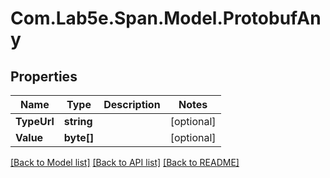 # Com.Lab5e.Span.Model.ProtobufAny

## Properties

Name | Type | Description | Notes
------------ | ------------- | ------------- | -------------
**TypeUrl** | **string** |  | [optional] 
**Value** | **byte[]** |  | [optional] 

[[Back to Model list]](../README.md#documentation-for-models) [[Back to API list]](../README.md#documentation-for-api-endpoints) [[Back to README]](../README.md)

